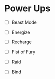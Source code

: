 # Power Ups

* [ ] Beast Mode
* [ ] Energize
* [ ] Recharge
* [ ] Fist of Fury
* [ ] Raid
* [ ] Bind

